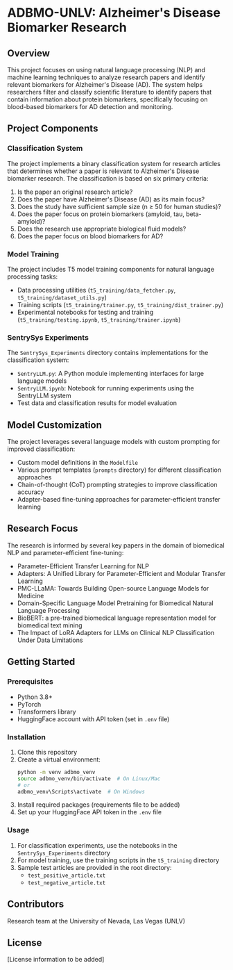 # ADBMO-UNLV: Alzheimer's Disease Biomarker Research

## Overview

This project focuses on using natural language processing (NLP) and machine learning techniques to analyze research papers and identify relevant biomarkers for Alzheimer's Disease (AD). The system helps researchers filter and classify scientific literature to identify papers that contain information about protein biomarkers, specifically focusing on blood-based biomarkers for AD detection and monitoring.

## Project Components

### Classification System

The project implements a binary classification system for research articles that determines whether a paper is relevant to Alzheimer's Disease biomarker research. The classification is based on six primary criteria:

1. Is the paper an original research article?
2. Does the paper have Alzheimer's Disease (AD) as its main focus?
3. Does the study have sufficient sample size (n ≥ 50 for human studies)?
4. Does the paper focus on protein biomarkers (amyloid, tau, beta-amyloid)?
5. Does the research use appropriate biological fluid models?
6. Does the paper focus on blood biomarkers for AD?

### Model Training

The project includes T5 model training components for natural language processing tasks:
- Data processing utilities (`t5_training/data_fetcher.py`, `t5_training/dataset_utils.py`)
- Training scripts (`t5_training/trainer.py`, `t5_training/dist_trainer.py`)
- Experimental notebooks for testing and training (`t5_training/testing.ipynb`, `t5_training/trainer.ipynb`)

### SentrySys Experiments

The `SentrySys_Experiments` directory contains implementations for the classification system:
- `SentryLLM.py`: A Python module implementing interfaces for large language models
- `SentryLLM.ipynb`: Notebook for running experiments using the SentryLLM system
- Test data and classification results for model evaluation

## Model Customization

The project leverages several language models with custom prompting for improved classification:
- Custom model definitions in the `Modelfile`
- Various prompt templates (`prompts` directory) for different classification approaches
- Chain-of-thought (CoT) prompting strategies to improve classification accuracy
- Adapter-based fine-tuning approaches for parameter-efficient transfer learning

## Research Focus

The research is informed by several key papers in the domain of biomedical NLP and parameter-efficient fine-tuning:
- Parameter-Efficient Transfer Learning for NLP
- Adapters: A Unified Library for Parameter-Efficient and Modular Transfer Learning
- PMC-LLaMA: Towards Building Open-source Language Models for Medicine
- Domain-Specific Language Model Pretraining for Biomedical Natural Language Processing
- BioBERT: a pre-trained biomedical language representation model for biomedical text mining
- The Impact of LoRA Adapters for LLMs on Clinical NLP Classification Under Data Limitations

## Getting Started

### Prerequisites

- Python 3.8+
- PyTorch
- Transformers library
- HuggingFace account with API token (set in `.env` file)

### Installation

1. Clone this repository
2. Create a virtual environment:
   ```bash
   python -m venv adbmo_venv
   source adbmo_venv/bin/activate  # On Linux/Mac
   # or
   adbmo_venv\Scripts\activate  # On Windows
   ```
3. Install required packages (requirements file to be added)
4. Set up your HuggingFace API token in the `.env` file

### Usage

1. For classification experiments, use the notebooks in the `SentrySys_Experiments` directory
2. For model training, use the training scripts in the `t5_training` directory
3. Sample test articles are provided in the root directory:
   - `test_positive_article.txt`
   - `test_negative_article.txt`

## Contributors

Research team at the University of Nevada, Las Vegas (UNLV)

## License

[License information to be added] 